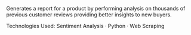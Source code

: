 Generates a report for a product by performing analysis on thousands of previous customer reviews providing better insights to new buyers.


Technologies Used: Sentiment Analysis · Python · Web Scraping
